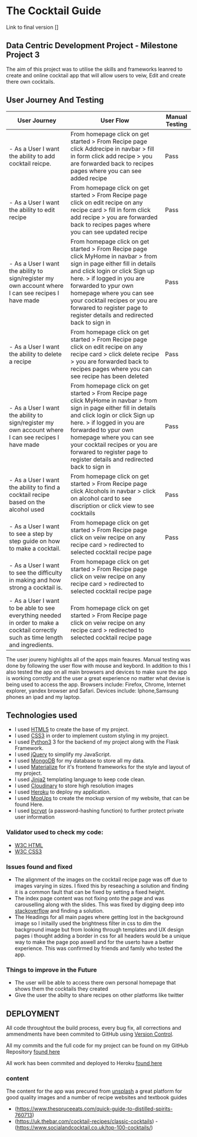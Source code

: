 # The Cocktail Guide

Link to final version []

## Data Centric Development Project - Milestone Project 3
The aim of this project was to utilise the skills and frameworks leanred to create and online cocktail app that will allow users to veiw, Edit and create there own cocktails.

## User Journey And Testing 
| User Journey  | User Flow | Manual Testing |
| ------------- | ------------- | -------------------- |
| - As a User I want the ability to add cocktail reicpe.  | From homepage click on get started > From Recipe page click Addrecipe in navbar > fill in form click add recipe > you are forwarded back to recipes pages where you can see added recipe | Pass |
| - As a User I want the ability to edit recipe  | From homepage click on get started > From Recipe page click on edit recipe on any recipe card > fill in form click add recipe > you are forwarded back to recipes pages where you can see updated recipe | Pass |
| - As a User I want the ability to sign/register my own account where I can see recipes I have made  | From homepage click on get started > From Recipe page click MyHome in navbar > from sign in page either fill in details and click login or click  Sign up here. > if logged in you are forwarded to ypur own homepage where you can see your cocktail recipes or you are forwared to register page to register details and redirected back to sign in | Pass |
| - As a User I want the ability to delete a recipe  | From homepage click on get started > From Recipe page click on edit recipe on any recipe card > click delete recipe > you are forwarded back to recipes pages where you can see recipe has been deleted | Pass |
| - As a User I want the ability to sign/register my own account where I can see recipes I have made  | From homepage click on get started > From Recipe page click MyHome in navbar > from sign in page either fill in details and click login or click  Sign up here. > if logged in you are forwarded to ypur own homepage where you can see your cocktail recipes or you are forwared to register page to register details and redirected back to sign in | Pass |
| - As a User I want the ability to find a cocktail recipe based on the alcohol used  | From homepage click on get started > From Recipe page click Alcohols in navbar > click on alcohol card to see discription or click view to see cocktails | Pass | 
| - As a User I want to see a step by step guide on how to make a cocktail. | From homepage click on get started > From Recipe page click on veiw recipe on any recipe card > redirected to selected cocktail recipe page | Pass |
| - As a User I want to see the difficulty in making and how strong a cocktail is. | From homepage click on get started > From Recipe page click on veiw recipe on any recipe card > redirected to selected cocktail recipe page |
| - As a User I want to be able to see everything needed in order to make a cocktail correctly such as time length and ingredients. | From homepage click on get started > From Recipe page click on veiw recipe on any recipe card > redirected to selected cocktail recipe page |

The user joureny highlights all of the apps main feaures. Manual testing was done by following the user flow with mouse and keybord. In addition to this I also tested the app on all main browsers and devices to make sure the app is working corrctly 
and the user a great experience no matter what devise is being used to access the app. Browsers include: Firefox, Chrome, Internet explorer, yandex browser and Safari. Devices include: Iphone,Samsung phones an ipad and my laptop.

## Technologies used 
* I used [HTML5](https://developer.mozilla.org/en-US/docs/Web/Guide/HTML/HTML5) to create the base of my project.
* I used [CSS3](http://www.css3.info/) in order to implement custom styling in my project.
* I used [Python3](https://www.python.org/) 3 for the backend of my project along with the Flask Framework.
* I used [jQuery](https://jquery.com/) to simplify my JavaScript.
* I used [MongoDB](https://www.mongodb.com/) for my database to store all my data.
* I used [Materialize](https://materializecss.com/) for it's frontend frameworks for the style and layout of my project.
* I used [Jinja2](https://jinja.palletsprojects.com/en/2.10.x/) templating language to keep code clean.
* I used [Cloudinary](https://cloudinary.com/) to store high resolution images 
* I used [Heroku](https://en.wikipedia.org/wiki/Heroku) to deploy my application.
* I used [MoqUps](https://app.moqups.com/sign-up) to create the mockup version of my website, that can be found Here.
* I used [bcrypt](http://zetcode.com/python/bcrypt/) (a password-hashing function) to further protect private user information

### Validator used to check my code:

- [W3C HTML](https://validator.w3.org/)
- [W3C CSS3](https://jigsaw.w3.org/css-validator/)

### Issues found and fixed
- The alignment of the images on the cocktail recipe page was off due to images varying in sizes. I fixed this by reseaching a solution and finding it is a common fault that can be fixed by setting a fixed height.
- The index page content was not fixing onto the page and was carouselling along with the slides. This was fixed by digging deep into [stackoverflow](https://stackoverflow.com/) and finding a solution. 
- The Headings for all main pages where getting lost in the background image so I initailly used the brightness filter in css to dim the background image but from looking through templates and UX design pages i thought
adding a border in css for all headers would be a unique way to make the page pop aswell and for the userto have a better experience. This was confirmed by friends and family who tested the app.

### Things to improve in the Future
- The user will be able to access there own personal homepage that shows them the cocktails they created
- Give the user the abilty to share recipes on other platforms like twitter

## DEPLOYMENT
All code throughtout the build process, every bug fix, all corrections and ammendments have been commited to GitHub using [Version Control]().

All my commits and the full code for my project can be found on my GitHub Repository [found here]()

All work has been commited and deployed to Heroku [found here]()

### content
The content for the app was precured from [unsplash](https://unsplash.com/) a great platform for good quality images and a number of recipe websites and textbook guides 
- (https://www.thespruceeats.com/quick-guide-to-distilled-spirits-760713)
- (https://uk.thebar.com/cocktail-recipes/classic-cocktails)
-(https://www.socialandcocktail.co.uk/top-100-cocktails/)